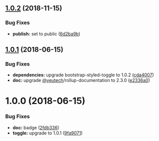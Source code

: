 ## [1.0.2](https://module.kopaxgroup.com/bootstrap-styled/bootstrap-styled-saga/compare/v1.0.1...v1.0.2) (2018-11-15)


### Bug Fixes

* **publish:** set to public ([6d2ba9b](https://module.kopaxgroup.com/bootstrap-styled/bootstrap-styled-saga/commit/6d2ba9b))

## [1.0.1](https://module.kopaxgroup.com/bootstrap-styled/bootstrap-styled-saga/compare/v1.0.0...v1.0.1) (2018-06-15)


### Bug Fixes

* **dependencies:** upgrade bootstrap-styled-toggle to 1.0.2 ([cda4007](https://module.kopaxgroup.com/bootstrap-styled/bootstrap-styled-saga/commit/cda4007))
* **doc:** upgrade [@yeutech](https://module.kopaxgroup.com/yeutech)/rollup-documentation to 2.3.0 ([e2336a0](https://module.kopaxgroup.com/bootstrap-styled/bootstrap-styled-saga/commit/e2336a0))

# 1.0.0 (2018-06-15)


### Bug Fixes

* **doc:** badge ([2fdb336](https://module.kopaxgroup.com/bootstrap-styled/bootstrap-styled-saga/commit/2fdb336))
* **toggle:** upgrade to 1.0.1 ([9fa9071](https://module.kopaxgroup.com/bootstrap-styled/bootstrap-styled-saga/commit/9fa9071))

